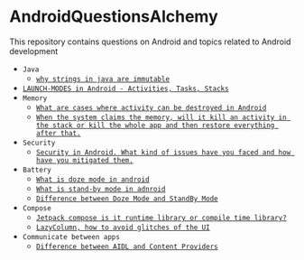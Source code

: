 # AndroidQuestionsAlchemy
This repository contains questions on Android and topics related to Android development

* `Java`
  * [`why strings in java are immutable`](https://github.com/devrath/AndroidQuestionsAlchemy/wiki/why-strings-in-java-are-immutable)
* [`LAUNCH-MODES in Android - Activities, Tasks, Stacks`](https://github.com/devrath/AndroidQuestionsAlchemy/wiki/Activities,-Tasks,--Stacks-and-using-launch-modes-in-Android)
* `Memory`
  * [`What are cases where activity can be destroyed in Android`](https://github.com/devrath/AndroidQuestionsAlchemy/wiki/What-are-cases-where-activity-can-be-destroyed-in-android)
  * [`When the system claims the memory, will it kill an activity in the stack or kill the whole app and then restore everything after that.`](https://github.com/devrath/AndroidQuestionsAlchemy/wiki/When-system-claims-the-memory,-will-it-kill-an-activity-in-stack-or-kills-whole-app-and-then-restore-everything-after-that.) 
* `Security`
  * [`Security in Android. What kind of issues have you faced and how have you mitigated them.`](https://github.com/devrath/AndroidQuestionsAlchemy/wiki/Security-in-Android.-What-kind-of-issues-have-you-faced-and-how-you-mitigated-them.)
* `Battery`
  * [`What is doze mode in android`](https://github.com/devrath/AndroidQuestionsAlchemy/wiki/What-is-doze-mode-in-android)
  * [`What is stand-by mode in adnroid`](https://github.com/devrath/AndroidQuestionsAlchemy/wiki/What-is-wake-lock-in-android)
  * [`Difference between Doze Mode and StandBy Mode`](https://github.com/devrath/AndroidQuestionsAlchemy/wiki/Difference-between-Doze-Mode-and-StandBy-Mode)
* `Compose`
  * [`Jetpack compose is it runtime library or compile time library?`](https://github.com/devrath/AndroidQuestionsAlchemy/wiki/Jetpack-compose-is-it-runtime-library-or-compile-time-library%3F)
  * [`LazyColumn, how to avoid glitches of the UI`](https://github.com/devrath/AndroidQuestionsAlchemy/wiki/LazyColumn,-how-to-avoid-glitches-of-the-UI)
* `Communicate between apps`
  * [`Difference between AIDL and Content Providers`](https://github.com/devrath/AndroidQuestionsAlchemy/wiki/Difference-between-AIDL-and-Content-Providers)    
